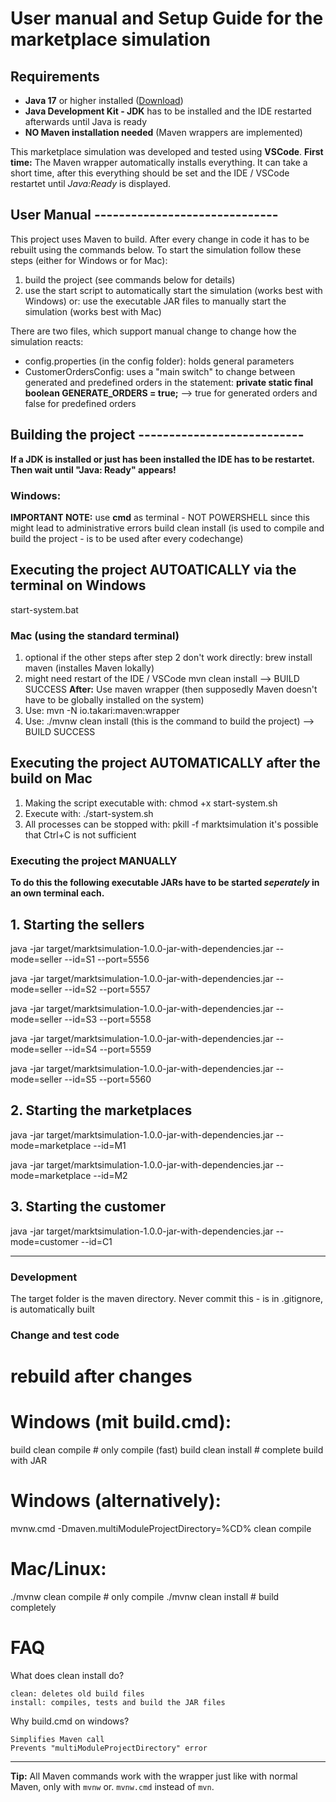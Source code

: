 # User manual and Setup Guide for the marketplace simulation

## Requirements
- **Java 17** or higher installed ([Download](https://adoptium.net/))
- **Java Development Kit - JDK** has to be installed and the IDE restarted afterwards until Java is ready
- **NO Maven installation needed** (Maven wrappers are implemented)

This marketplace simulation was developed and tested using **VSCode**.
**First time:** The Maven wrapper automatically installs everything. It can take a short time, after this everything should be set and the IDE / VSCode restartet until *Java:Ready* is displayed.

## User Manual ------------------------------
This project uses Maven to build. After every change in code it has to be rebuilt using the commands below.
To start the simulation follow these steps (either for Windows or for Mac):
1. build the project (see commands below for details)
2. use the start script to automatically start the simulation (works best with Windows)
    or:
    use the executable JAR files to manually start the simulation (works best with Mac)

There are two files, which support manual change to change how the simulation reacts: 
- config.properties (in the config folder): holds general parameters
- CustomerOrdersConfig: uses a "main switch" to change between generated and predefined orders in the statement:
     **private static final boolean GENERATE_ORDERS = true;** --> true for generated orders and false for predefined orders

## Building the project ---------------------------
**If a JDK is installed or just has been installed the IDE has to be restartet. Then wait until "Java: Ready" appears!**
### Windows:
**IMPORTANT NOTE:**  use **cmd** as terminal - NOT POWERSHELL since this might lead to administrative errors
build clean install
    (is used to compile and build the project - is to be used after every codechange)
## Executing the project AUTOATICALLY via the terminal on Windows
start-system.bat

### Mac (using the standard terminal)
1. optional if the other steps after step 2 don't work directly:
brew install maven 
    (installes Maven lokally)
2. might need restart of the IDE / VSCode
mvn clean install 
    --> BUILD SUCCESS
**After:**
Use maven wrapper (then supposedly Maven doesn't have to be globally installed on the system)
1. Use:
mvn -N io.takari:maven:wrapper
2. Use:
./mvnw clean install
    (this is the command to build the project)
--> BUILD SUCCESS
## Executing the project AUTOMATICALLY after the build on Mac
1. Making the script executable with: 
chmod +x start-system.sh
2. Execute with:
./start-system.sh
3. All processes can be stopped with:
pkill -f marktsimulation 
    it's possible that Ctrl+C is not sufficient

### Executing the project MANUALLY
**To do this the following executable JARs have to be started *seperately* in an own terminal each.**
## 1. Starting the sellers
java -jar target/marktsimulation-1.0.0-jar-with-dependencies.jar --mode=seller --id=S1 --port=5556
 
java -jar target/marktsimulation-1.0.0-jar-with-dependencies.jar --mode=seller --id=S2 --port=5557
 
java -jar target/marktsimulation-1.0.0-jar-with-dependencies.jar --mode=seller --id=S3 --port=5558
 
java -jar target/marktsimulation-1.0.0-jar-with-dependencies.jar --mode=seller --id=S4 --port=5559
 
java -jar target/marktsimulation-1.0.0-jar-with-dependencies.jar --mode=seller --id=S5 --port=5560

## 2. Starting the marketplaces
java -jar target/marktsimulation-1.0.0-jar-with-dependencies.jar --mode=marketplace --id=M1
 
java -jar target/marktsimulation-1.0.0-jar-with-dependencies.jar --mode=marketplace --id=M2

## 3. Starting the customer
java -jar target/marktsimulation-1.0.0-jar-with-dependencies.jar --mode=customer --id=C1


------------------------------


### Development

The target folder is the maven directory.
Never commit this - is in .gitignore, is automatically built

### Change and test code
# rebuild after changes

# Windows (mit build.cmd):
build clean compile     # only compile (fast)
build clean install     # complete build with JAR

# Windows (alternatively):
mvnw.cmd -Dmaven.multiModuleProjectDirectory=%CD% clean compile

# Mac/Linux:
./mvnw clean compile     # only compile
./mvnw clean install     # build completely

# FAQ
What does clean install do?

    clean: deletes old build files
    install: compiles, tests and build the JAR files

Why build.cmd on windows?

    Simplifies Maven call
    Prevents "multiModuleProjectDirectory" error

---
**Tip:** All Maven commands work with the wrapper just like with normal Maven, only with `mvnw` or. `mvnw.cmd` instead of `mvn`.